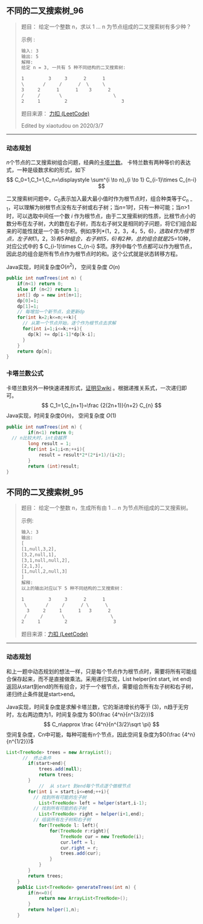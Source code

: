## 不同的二叉搜索树_96

> 题目：
> 给定一个整数 n，求以 1 ... n 为节点组成的二叉搜索树有多少种？
>
> 示例 :
>
> ```txt
> 输入: 3
> 输出: 5
> 解释:
> 给定 n = 3, 一共有 5 种不同结构的二叉搜索树:
> 
> 1         3     3      2      1
> \       /     /      /  \     \
> 3     2      1      1    3      2
> /     /       \                   \
> 2     1         2                    3
> ```
>
> 题目来源： [力扣 (LeetCode) ](https://leetcode-cn.com/problems/unique-binary-search-trees)
>
> Edited by xiaotudou on 2020/3/7

----

### 动态规划

*n*个节点的二叉搜索树组合问题，经典的[卡塔兰数](https://zh.wikipedia.org/wiki/%E5%8D%A1%E5%A1%94%E5%85%B0%E6%95%B0)。 卡特兰数有两种等价的表达式，一种是级数求和的形式，如下
$$
C_0=1,C_1=1,C_n=\displaystyle \sum^{i \to n}_{i \to 1} C_{i-1}\times C_{n-i}
$$

二叉搜索树问题中，$C_0$表示加入最大最小值时作为根节点时，组合种类等于$C_{n-1}$，可以理解为树根节点没有左子树或右子树；当*n*=1时，只有一种可能；当*n*>1时，可以选取中间任一个数 *i* 作为根节点，由于二叉搜索树的性质，比根节点小的数分布在左子树，大的数在右子树，而左右子树又是相同的子问题，将它们组合起来的可能性就是一个笛卡尔积。例如序列*(1，2，3，4，5，6)*，选取4作为根节点，左子树*(1，2，3)*有5种组合，右子树(5，6)有2种，总的组合就是2*5=10种，对应公式中的 $ C_{i-1}\times C_{n-i} $项。序列中每个节点都可以作为根节点，因此总的组合是所有节点作为根节点时的和。这个公式就是状态转移方程。

Java实现，时间复杂度$O(n^2)$， 空间复杂度 $O(n)$

```java
public int numTrees(int n) {
    if(n<1) return 0;
    else if (n<2) return 1;
    int[] dp = new int[n+1];
    dp[0]=1;
    dp[1]=1;
    // 每增加一个新节点，会更新dp
    for(int k=2;k<=n;++k){
      // 从第一个节点开始，逐个作为根节点去求解
      for(int i=1;i<=k;++i){
        dp[k] += dp[i-1]*dp[k-i];
      }
    }
    return dp[n];
}
```

### 卡塔兰数公式

卡塔兰数另外一种快速递推形式，[证明见wiki](https://en.wikipedia.org/wiki/Catalan_number) 。根据递推关系式，一次递归即可。
$$
C_1=1,C_{n+1}=\frac {2(2n+1)}{n+2} C_{n}
$$
Java实现，时间复杂度$O(n)$， 空间复杂度 $O(1)$

```java
public int numTrees(int n) {
        if(n<1) return 0;
  // n比较大时，int会越界
        long result = 1;
        for(int i=1;i<n;++i){
            result = result*2*(2*i+1)/(i+2);
        }
        return (int)result;
}
```

## 不同的二叉搜索树_95

> 题目：
> 给定一个整数 n，生成所有由 1 ... n 为节点所组成的二叉搜索树。
>
> 示例:
>
> ```txt
> 输入: 3
> 输出:
> [
> [1,null,3,2],
> [3,2,null,1],
> [3,1,null,null,2],
> [2,1,3],
> [1,null,2,null,3]
> ]
> 解释:
> 以上的输出对应以下 5 种不同结构的二叉搜索树：
> 
> 1         3     3      2      1
>  \       /     /      / \      \
>   3     2     1      1   3      2
>  /     /       \                 \
> 2     1         2                 3
> ```
> 
> 题目来源：[力扣 (LeetCode)](https://leetcode-cn.com/problems/unique-binary-search-trees-ii/)
> 

----

### 动态规划

和上一题中动态规划的想法一样，只是每个节点作为根节点时，需要将所有可能组合保存起来，而不是直接做乘法。采用递归实现，List<TreeNode> helper(int start, int  end) 返回从start到end的所有组合，对于一个根节点，需要组合所有左子树和右子树，递归终止条件就是start>end。

Java实现，时间复杂度是求解卡塔兰数，它的渐进增长约等于 (3)，n趋于无穷时，左右两边商为1，时间复杂度为 $O(\frac {4^n}{n^{3/2}})$
$$
C_n\approx \frac {4^n}{n^{3/2}\sqrt \pi}
$$
空间复杂度，Cn中可能，每种可能有n个节点，因此空间复杂度为$O(\frac {4^n}{n^{1/2}})$

```java
List<TreeNode> trees = new ArrayList();
      //  终止条件
        if(start>end){
            trees.add(null);
            return trees;
        }
			//  从 start 到end每个节点逐个做根节点 
        for(int i = start;i<=end;++i){
          // 找到所有可能的左子树
            List<TreeNode> left = helper(start,i-1);
          // 找到所有可能的右子树
            List<TreeNode> right = helper(i+1,end);
          // 组装所有左子树和右子树
            for(TreeNode l: left){
                for(TreeNode r:right){
                    TreeNode cur = new TreeNode(i);
                    cur.left = l;
                    cur.right = r;
                    trees.add(cur);
                }
            }
        }
        return trees;
    }
    public List<TreeNode> generateTrees(int n) {
        if(n<=0){
            return new ArrayList<TreeNode>();
        }
        return helper(1,n);
    }
```

